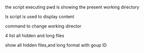 the script executing pwd is showing the present working directory

ls script is used to display content

command to change working director

4 list all hidden and long files

show all hidden files,and long format with goup ID 
